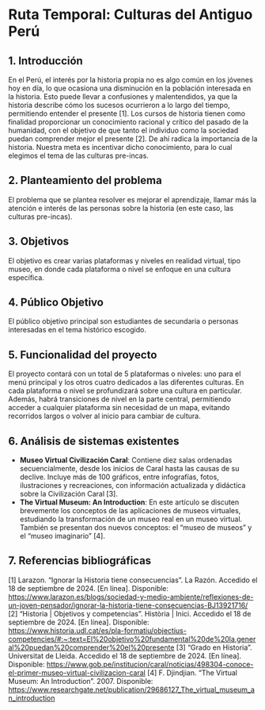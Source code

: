 # Ruta Temporal: Culturas del Antiguo Perú

## 1. Introducción
En el Perú, el interés por la historia propia no es algo común en los jóvenes hoy en día, lo que ocasiona una disminución en la población interesada en la historia. Esto puede llevar a confusiones y malentendidos, ya que la historia describe cómo los sucesos ocurrieron a lo largo del tiempo, permitiendo entender el presente [1].
Los cursos de historia tienen como finalidad proporcionar un conocimiento racional y crítico del pasado de la humanidad, con el objetivo de que tanto el individuo como la sociedad puedan comprender mejor el presente [2]. De ahí radica la importancia de la historia.
Nuestra meta es incentivar dicho conocimiento, para lo cual elegimos el tema de las culturas pre-incas.

## 2. Planteamiento del problema
El problema que se plantea resolver es mejorar el aprendizaje, llamar más la atención e interés de las personas sobre la historia (en este caso, las culturas pre-incas).

## 3. Objetivos
El objetivo es crear varias plataformas y niveles en realidad virtual, tipo museo, en donde cada plataforma o nivel se enfoque en una cultura específica.

## 4. Público Objetivo
El público objetivo principal son estudiantes de secundaria o personas interesadas en el tema histórico escogido.

## 5. Funcionalidad del proyecto
El proyecto contará con un total de 5 plataformas o niveles: uno para el menú principal y los otros cuatro dedicados a las diferentes culturas.
En cada plataforma o nivel se profundizará sobre una cultura en particular. Además, habrá transiciones de nivel en la parte central, permitiendo acceder a cualquier plataforma sin necesidad de un mapa, evitando recorridos largos o volver al inicio para cambiar de cultura.

## 6. Análisis de sistemas existentes
- **Museo Virtual Civilización Caral**: Contiene diez salas ordenadas secuencialmente, desde los inicios de Caral hasta las causas de su declive. Incluye más de 100 gráficos, entre infografías, fotos, ilustraciones y recreaciones, con información actualizada y didáctica sobre la Civilización Caral [3].
- **The Virtual Museum: An Introduction**: En este artículo se discuten brevemente los conceptos de las aplicaciones de museos virtuales, estudiando la transformación de un museo real en un museo virtual. También se presentan dos nuevos conceptos: el “museo de museos” y el “museo imaginario” [4].

## 7. Referencias bibliográficas
[1] Larazon. “Ignorar la Historia tiene consecuencias”. La Razón. Accedido el 18 de septiembre de 2024. [En línea]. Disponible: https://www.larazon.es/blogs/sociedad-y-medio-ambiente/reflexiones-de-un-joven-pensador/ignorar-la-historia-tiene-consecuencias-BJ13921716/
[2] “Historia | Objetivos y competencias”. Història | Inici. Accedido el 18 de septiembre de 2024. [En línea]. Disponible: https://www.historia.udl.cat/es/pla-formatiu/objectius-competencies/#:~:text=El%20objetivo%20fundamental%20de%20la,general%20puedan%20comprender%20el%20presente
[3] “Grado en Historia”. Universitat de Lleida. Accedido el 18 de septiembre de 2024. [En línea]. Disponible: https://www.gob.pe/institucion/caral/noticias/498304-conoce-el-primer-museo-virtual-civilizacion-caral
[4] F. Djindjian. “The Virtual Museum: An Introduction”. 2007. Disponible: https://www.researchgate.net/publication/29686127_The_virtual_museum_an_introduction
